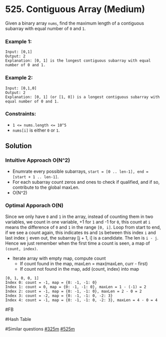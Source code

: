 # 525. Contiguous Array (Medium)

Given a binary array `nums`, find the maximum length of a contiguous subarray with equal number of `0` and `1`.

### Example 1:

```
Input: [0,1]
Output: 2
Explanation: [0, 1] is the longest contiguous subarray with equal number of 0 and 1.
```

### Example 2:

```
Input: [0,1,0]
Output: 2
Explanation: [0, 1] (or [1, 0]) is a longest contiguous subarray with equal number of 0 and 1.
```

### Constraints:

- `1 <= nums.length <= 10^5`
- `nums[i]` is either `0` or `1`.

## Solution

### Intuitive Approach O(N^2)

- Enumrate every possible subarrays, `start = [0 .. len-1], end = [start + 1 .. len-1]`.
- For each subarray count zeros and ones to check if qualified, and if so, contribute to the global maxLen.
- O(N^2)

### Optimal Apporach O(N)

Since we only have `0` and `1` in the array, instead of counting them in two variables, we count in one variable, +1 for `1` and -1 for `0`, this count at `i` means the difference of `0` and `1` in the range `[0, i]`. Loop from start to end, if we see a count again, this indicates `0`s and `1`s between this index `i` and last index `j` even out, the subarray [j + 1, i] is a candidate. The len is `i - j`. Hence we just remember when the first time a count is seen, a map of `(count, index)`.

- Iterate array with empty map, compute count
  - If count found in the map, maxLen = max(maxLen, curr - first)
  - If count not found in the map, add (count, index) into map

```
[0, 1, 0, 0, 1]
Index 0: count = -1, map = {0: -1, -1: 0}
Index 1: count = 0, map = {0: -1, -1: 0}, maxLen = 1 - (-1) = 2
Index 2: count = -1, map = {0: -1, -1: 0}, maxLen = 2 - 0 = 2
Index 3: count = -2, map = {0: -1, -1: 0, -2: 3}
Index 4: count = -1, map = {0: -1, -1: 0, -2: 3}, maxLen = 4 - 0 = 4
```

#FB

#Hash Table

#Similar questions [#325m](../p325m/README.md) [#525m](../p525m/README.md)
